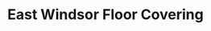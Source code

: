 ---
title: "East Windsor Floor Covering"
url: /east-windsor/east-windsor-floor-covering/
shop: carpet
---
